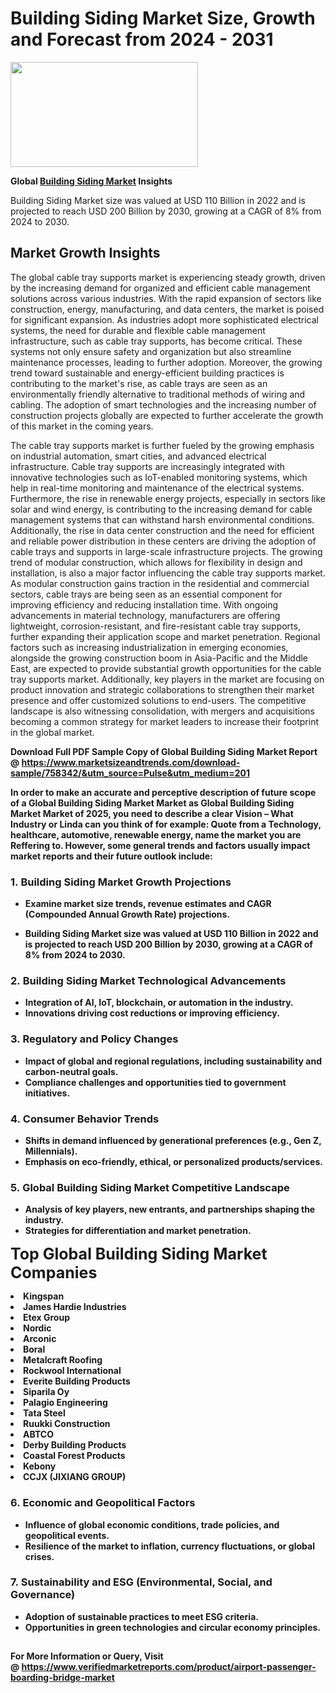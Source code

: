 <H1>Building Siding Market Size, Growth and Forecast from 2024 - 2031</H1><img class="aligncenter size-medium wp-image-584254" src="https://thirdeyenews.in/wp-content/uploads/2024/09/Global-Market-Research-300x168.jpeg" alt="" width="300" height="168" /><p><strong>Global&nbsp;<a href="https://www.marketsizeandtrends.com/download-sample/758342/&amp;utm_source=Pulse&amp;utm_medium=201">Building Siding Market</a> Insights</strong></p><p>Building Siding Market size was valued at USD 110 Billion in 2022 and is projected to reach USD 200 Billion by 2030, growing at a CAGR of 8% from 2024 to 2030.</p><p><h2>Market Growth Insights</h2> <p>The global cable tray supports market is experiencing steady growth, driven by the increasing demand for organized and efficient cable management solutions across various industries. With the rapid expansion of sectors like construction, energy, manufacturing, and data centers, the market is poised for significant expansion. As industries adopt more sophisticated electrical systems, the need for durable and flexible cable management infrastructure, such as cable tray supports, has become critical. These systems not only ensure safety and organization but also streamline maintenance processes, leading to further adoption. Moreover, the growing trend toward sustainable and energy-efficient building practices is contributing to the market's rise, as cable trays are seen as an environmentally friendly alternative to traditional methods of wiring and cabling. The adoption of smart technologies and the increasing number of construction projects globally are expected to further accelerate the growth of this market in the coming years.</p> <p><strong></strong></p> <p>The cable tray supports market is further fueled by the growing emphasis on industrial automation, smart cities, and advanced electrical infrastructure. Cable tray supports are increasingly integrated with innovative technologies such as IoT-enabled monitoring systems, which help in real-time monitoring and maintenance of the electrical systems. Furthermore, the rise in renewable energy projects, especially in sectors like solar and wind energy, is contributing to the increasing demand for cable management systems that can withstand harsh environmental conditions. Additionally, the rise in data center construction and the need for efficient and reliable power distribution in these centers are driving the adoption of cable trays and supports in large-scale infrastructure projects. The growing trend of modular construction, which allows for flexibility in design and installation, is also a major factor influencing the cable tray supports market. As modular construction gains traction in the residential and commercial sectors, cable trays are being seen as an essential component for improving efficiency and reducing installation time. With ongoing advancements in material technology, manufacturers are offering lightweight, corrosion-resistant, and fire-resistant cable tray supports, further expanding their application scope and market penetration. Regional factors such as increasing industrialization in emerging economies, alongside the growing construction boom in Asia-Pacific and the Middle East, are expected to provide substantial growth opportunities for the cable tray supports market. Additionally, key players in the market are focusing on product innovation and strategic collaborations to strengthen their market presence and offer customized solutions to end-users. The competitive landscape is also witnessing consolidation, with mergers and acquisitions becoming a common strategy for market leaders to increase their footprint in the global market. <p><strong></p><p><span class=""><strong>Download Full PDF Sample Copy of Global Building Siding Market Report</strong> @ <a href="https://www.marketsizeandtrends.com/download-sample/758342/&amp;utm_source=Pulse&amp;utm_medium=201" target="_blank">https://www.marketsizeandtrends.com/download-sample/758342/&amp;utm_source=Pulse&amp;utm_medium=201</a></span></p><p>In order to make an accurate and perceptive description of future scope of a Global&nbsp;Building Siding Market Market as Global&nbsp;Building Siding Market Market of 2025, you need to describe a clear Vision &ndash; What Industry or Linda can you think of for example: Quote from a Technology, healthcare, automotive, renewable energy, name the market you are Reffering to. However, some general trends and factors usually impact market reports and their future outlook include:</p><h3>1.&nbsp;<strong>Building Siding Market Growth Projections</strong></h3><ul><li>Examine market size trends, revenue estimates and CAGR (Compounded Annual Growth Rate) projections.</li><li><p>Building Siding Market size was valued at USD 110 Billion in 2022 and is projected to reach USD 200 Billion by 2030, growing at a CAGR of 8% from 2024 to 2030.</p></li></ul><h3>2.&nbsp;<strong>Building Siding Market Technological Advancements</strong></h3><ul><li>Integration of AI, IoT, blockchain, or automation in the industry.</li><li>Innovations driving cost reductions or improving efficiency.</li></ul><h3>3.&nbsp;<strong>Regulatory and Policy Changes</strong></h3><ul><li>Impact of global and regional regulations, including sustainability and carbon-neutral goals.</li><li>Compliance challenges and opportunities tied to government initiatives.</li></ul><h3>4.&nbsp;<strong>Consumer Behavior Trends</strong></h3><ul><li>Shifts in demand influenced by generational preferences (e.g., Gen Z, Millennials).</li><li>Emphasis on eco-friendly, ethical, or personalized products/services.</li></ul><h3>5.&nbsp;<strong>Global Building Siding Market Competitive Landscape</strong></h3><ul><li>Analysis of key players, new entrants, and partnerships shaping the industry.</li><li>Strategies for differentiation and market penetration.</li></ul><p data-pm-slice="1 1 []"><span style="color: inherit; font-family: inherit; font-size: 25px;">Top Global Building Siding Market Companies</span></p><div class="" data-test-id=""><p><li>Kingspan</li><li> James Hardie Industries</li><li> Etex Group</li><li> Nordic</li><li> Arconic</li><li> Boral</li><li> Metalcraft Roofing</li><li> Rockwool International</li><li> Everite Building Products</li><li> Siparila Oy</li><li> Palagio Engineering</li><li> Tata Steel</li><li> Ruukki Construction</li><li> ABTCO</li><li> Derby Building Products</li><li> Coastal Forest Products</li><li> Kebony</li><li> CCJX (JIXIANG GROUP)</li></p></div><h3>6.&nbsp;<strong>Economic and Geopolitical Factors</strong></h3><ul><li>Influence of global economic conditions, trade policies, and geopolitical events.</li><li>Resilience of the market to inflation, currency fluctuations, or global crises.</li></ul><h3>7.&nbsp;<strong>Sustainability and ESG (Environmental, Social, and Governance)</strong></h3><ul><li>Adoption of sustainable practices to meet ESG criteria.</li><li>Opportunities in green technologies and circular economy principles.</li></ul><h2><strong style="font-size: 14px;">For More Information or Query, Visit @&nbsp;</strong><a style="background-color: #ffffff; font-size: 14px;" href="https://www.marketsizeandtrends.com/report/building-siding-market/" target="_blank">https://www.verifiedmarketreports.com/product/airport-passenger-boarding-bridge-market</a></h2>
